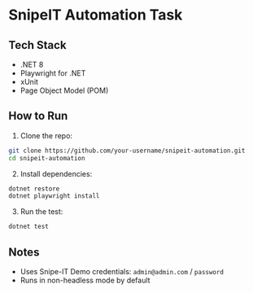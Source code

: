 # SnipeIT Automation Task

## Tech Stack
- .NET 8
- Playwright for .NET
- xUnit
- Page Object Model (POM)

## How to Run

1. Clone the repo:
```bash
git clone https://github.com/your-username/snipeit-automation.git
cd snipeit-automation
```

2. Install dependencies:
```bash
dotnet restore
dotnet playwright install
```

3. Run the test:
```bash
dotnet test
```

## Notes
- Uses Snipe-IT Demo credentials: `admin@admin.com` / `password`
- Runs in non-headless mode by default
